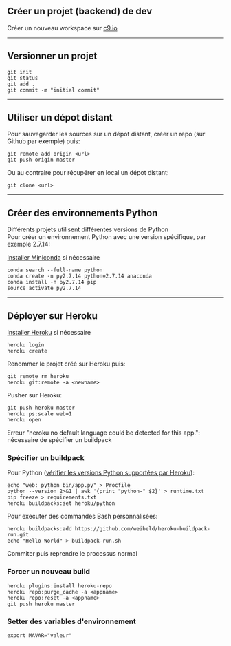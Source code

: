 
## Créer un projet (backend) de dev

Créer un nouveau workspace sur [c9.io](https://c9.io/)

---

## Versionner un projet

    git init
    git status
    git add .
    git commit -m "initial commit"

---

## Utiliser un dépot distant

Pour sauvegarder les sources sur un dépot distant, créer un repo (sur Github par exemple) puis:

    git remote add origin <url>
    git push origin master

Ou au contraire pour récupérer en local un dépot distant:

    git clone <url>

---

## Créer des environnements Python

Différents projets utilisent différentes versions de Python  
Pour créer un environnement Python avec une version spécifique, par exemple 2.7.14:

[Installer Miniconda](https://conda.io/miniconda.html) si nécessaire

    conda search --full-name python
    conda create -n py2.7.14 python=2.7.14 anaconda
    conda install -n py2.7.14 pip
    source activate py2.7.14

---

## Déployer sur Heroku

[Installer Heroku](https://devcenter.heroku.com/articles/heroku-cli) si nécessaire

    heroku login
    heroku create

Renommer le projet créé sur Heroku puis:

    git remote rm heroku
    heroku git:remote -a <newname>

Pusher sur Heroku:

    git push heroku master
    heroku ps:scale web=1
    heroku open
    
Erreur "heroku no default language could be detected for this app.": nécessaire de spécifier un buildpack

### Spécifier un buildpack

Pour Python ([vérifier les versions Python supportées par Heroku](https://devcenter.heroku.com/articles/python-support#supported-runtimes)):  

    echo "web: python bin/app.py" > Procfile
    python --version 2>&1 | awk '{print "python-" $2}' > runtime.txt
    pip freeze > requirements.txt
    heroku buildpacks:set heroku/python

Pour executer des commandes Bash personnalisées:

    heroku buildpacks:add https://github.com/weibeld/heroku-buildpack-run.git
    echo "Hello World" > buildpack-run.sh

Commiter puis reprendre le processus normal

### Forcer un nouveau build

    heroku plugins:install heroku-repo
    heroku repo:purge_cache -a <appname>
    heroku repo:reset -a <appname>
    git push heroku master

### Setter des variables d'environnement

    export MAVAR="valeur"
